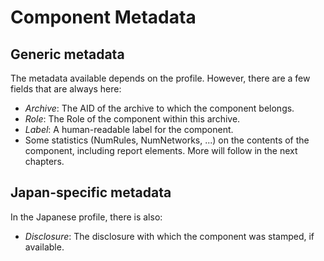 Component Metadata
==================

Generic metadata
----------------

The metadata available depends on the profile. However, there are a few fields that are always here:

- *Archive*: The AID of the archive to which the component belongs.
- *Role*: The Role of the component within this archive.
- *Label*: A human-readable label for the component.
- Some statistics (NumRules, NumNetworks, ...) on the contents of the component, including report elements. More will follow in the next chapters.

Japan-specific metadata
-----------------------

In the Japanese profile, there is also:
- *Disclosure*: The disclosure with which the component was stamped, if available.

